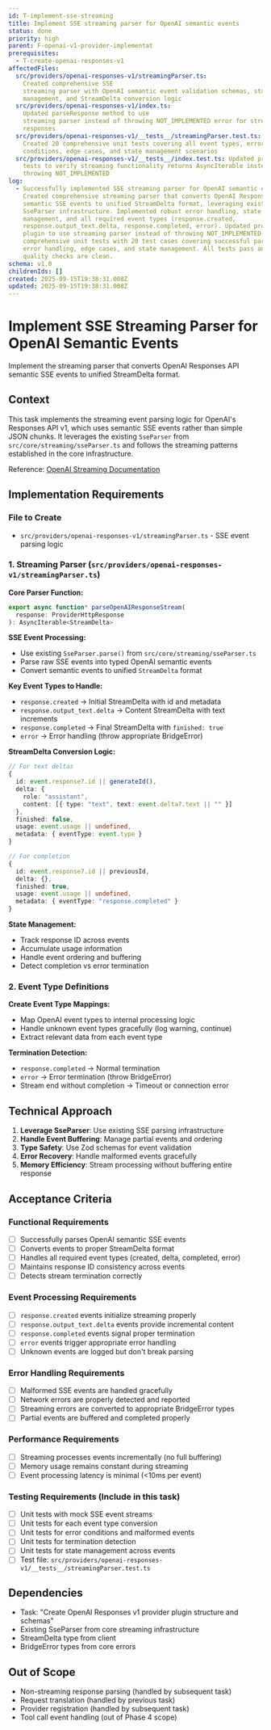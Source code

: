 ```yaml
---
id: T-implement-sse-streaming
title: Implement SSE streaming parser for OpenAI semantic events
status: done
priority: high
parent: F-openai-v1-provider-implementat
prerequisites:
  - T-create-openai-responses-v1
affectedFiles:
  src/providers/openai-responses-v1/streamingParser.ts:
    Created comprehensive SSE
    streaming parser with OpenAI semantic event validation schemas, state
    management, and StreamDelta conversion logic
  src/providers/openai-responses-v1/index.ts:
    Updated parseResponse method to use
    streaming parser instead of throwing NOT_IMPLEMENTED error for streaming
    responses
  src/providers/openai-responses-v1/__tests__/streamingParser.test.ts:
    Created 20 comprehensive unit tests covering all event types, error
    conditions, edge cases, and state management scenarios
  src/providers/openai-responses-v1/__tests__/index.test.ts: Updated provider
    tests to verify streaming functionality returns AsyncIterable instead of
    throwing NOT_IMPLEMENTED
log:
  - Successfully implemented SSE streaming parser for OpenAI semantic events.
    Created comprehensive streaming parser that converts OpenAI Responses API v1
    semantic SSE events to unified StreamDelta format, leveraging existing
    SseParser infrastructure. Implemented robust error handling, state
    management, and all required event types (response.created,
    response.output_text.delta, response.completed, error). Updated provider
    plugin to use streaming parser instead of throwing NOT_IMPLEMENTED. Added
    comprehensive unit tests with 20 test cases covering successful parsing,
    error handling, edge cases, and state management. All tests pass and code
    quality checks are clean.
schema: v1.0
childrenIds: []
created: 2025-09-15T19:38:31.008Z
updated: 2025-09-15T19:38:31.008Z
---
```


# Implement SSE Streaming Parser for OpenAI Semantic Events

Implement the streaming parser that converts OpenAI Responses API semantic SSE events to unified StreamDelta format.

## Context

This task implements the streaming event parsing logic for OpenAI's Responses API v1, which uses semantic SSE events rather than simple JSON chunks. It leverages the existing `SseParser` from `src/core/streaming/sseParser.ts` and follows the streaming patterns established in the core infrastructure.

Reference: [OpenAI Streaming Documentation](https://platform.openai.com/docs/guides/streaming-responses)

## Implementation Requirements

### File to Create

- `src/providers/openai-responses-v1/streamingParser.ts` - SSE event parsing logic

### 1. Streaming Parser (`src/providers/openai-responses-v1/streamingParser.ts`)

**Core Parser Function:**

```typescript
export async function* parseOpenAIResponseStream(
  response: ProviderHttpResponse
): AsyncIterable<StreamDelta>
```

**SSE Event Processing:**

- Use existing `SseParser.parse()` from `src/core/streaming/sseParser.ts`
- Parse raw SSE events into typed OpenAI semantic events
- Convert semantic events to unified `StreamDelta` format

**Key Event Types to Handle:**

- `response.created` → Initial StreamDelta with id and metadata
- `response.output_text.delta` → Content StreamDelta with text increments
- `response.completed` → Final StreamDelta with `finished: true`
- `error` → Error handling (throw appropriate BridgeError)

**StreamDelta Conversion Logic:**

```typescript
// For text deltas
{
  id: event.response?.id || generateId(),
  delta: {
    role: "assistant",
    content: [{ type: "text", text: event.delta?.text || "" }]
  },
  finished: false,
  usage: event.usage || undefined,
  metadata: { eventType: event.type }
}

// For completion
{
  id: event.response?.id || previousId,
  delta: {},
  finished: true,
  usage: event.usage || undefined,
  metadata: { eventType: "response.completed" }
}
```

**State Management:**

- Track response ID across events
- Accumulate usage information
- Handle event ordering and buffering
- Detect completion vs error termination

### 2. Event Type Definitions

**Create Event Type Mappings:**

- Map OpenAI event types to internal processing logic
- Handle unknown event types gracefully (log warning, continue)
- Extract relevant data from each event type

**Termination Detection:**

- `response.completed` → Normal termination
- `error` → Error termination (throw BridgeError)
- Stream end without completion → Timeout or connection error

## Technical Approach

1. **Leverage SseParser**: Use existing SSE parsing infrastructure
2. **Handle Event Buffering**: Manage partial events and ordering
3. **Type Safety**: Use Zod schemas for event validation
4. **Error Recovery**: Handle malformed events gracefully
5. **Memory Efficiency**: Stream processing without buffering entire response

## Acceptance Criteria

### Functional Requirements

- [ ] Successfully parses OpenAI semantic SSE events
- [ ] Converts events to proper StreamDelta format
- [ ] Handles all required event types (created, delta, completed, error)
- [ ] Maintains response ID consistency across events
- [ ] Detects stream termination correctly

### Event Processing Requirements

- [ ] `response.created` events initialize streaming properly
- [ ] `response.output_text.delta` events provide incremental content
- [ ] `response.completed` events signal proper termination
- [ ] `error` events trigger appropriate error handling
- [ ] Unknown events are logged but don't break parsing

### Error Handling Requirements

- [ ] Malformed SSE events are handled gracefully
- [ ] Network errors are properly detected and reported
- [ ] Streaming errors are converted to appropriate BridgeError types
- [ ] Partial events are buffered and completed properly

### Performance Requirements

- [ ] Streaming processes events incrementally (no full buffering)
- [ ] Memory usage remains constant during streaming
- [ ] Event processing latency is minimal (<10ms per event)

### Testing Requirements (Include in this task)

- [ ] Unit tests with mock SSE event streams
- [ ] Unit tests for each event type conversion
- [ ] Unit tests for error conditions and malformed events
- [ ] Unit tests for termination detection
- [ ] Unit tests for state management across events
- [ ] Test file: `src/providers/openai-responses-v1/__tests__/streamingParser.test.ts`

## Dependencies

- Task: "Create OpenAI Responses v1 provider plugin structure and schemas"
- Existing SseParser from core streaming infrastructure
- StreamDelta type from client
- BridgeError types from core errors

## Out of Scope

- Non-streaming response parsing (handled by subsequent task)
- Request translation (handled by previous task)
- Provider registration (handled by subsequent task)
- Tool call event handling (out of Phase 4 scope)
